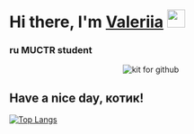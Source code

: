 <h1 text-align: center">Hi there, I'm <a href="https://t.me/vlrriiii" target="_blank">Valeriia</a> 
<img src="https://github.com/blackcater/blackcater/raw/main/images/Hi.gif" height="32"/></h1>

<h3 text-align: center;">ru MUCTR student</h3>

<center><img src="https://i.pinimg.com/736x/83/7c/20/837c2003591cb7e14745ebb356fc030a.jpg" alt="kit for github"></center>
<h2>Have a nice day, котик!</h2>

<!---Для компактной версии-->
[![Top Langs](https://github-readme-stats.vercel.app/api/top-langs/?username=meta6a6y&layout=compact)](https://github.com/anuraghazra/github-readme-stats)
